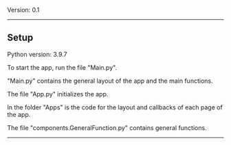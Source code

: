 Version: 0.1 

-------------------------------------------------------------------------------------------------------------------------------------------------------------------

## Setup

Python version: 3.9.7

To start the app, run the file "Main.py".

"Main.py" contains the general layout of the app and the main functions.

The file "App.py" initializes the app.

In the folder "Apps" is the code for the layout and callbacks of each page of the app.

The file "components.GeneralFunction.py" contains general functions.



-------------------------------------------------------------------------------------------------------------------------------------------------------------------

